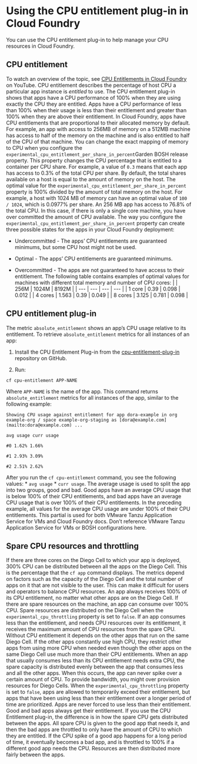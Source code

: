 # Using the CPU entitlement plug-in in Cloud Foundry
You can use the CPU entitlement plug-in to help manage your CPU resources in Cloud Foundry.

## CPU entitlement
To watch an overview of the topic, see [CPU Entitlements in Cloud
Foundry](https://www.youtube.com/watch?v=vV87xmxKLeA) on YouTube.
CPU entitlement describes the percentage of host CPU a particular app instance
is *entitled* to use. The CPU entitlement plug-in shows that apps have a CPU
performance of 100% when they are using exactly the CPU they are entitled. Apps
have a CPU performance of less than 100% when their usage is less than their
entitlement and greater than 100% when they are above their entitlement.
In Cloud Foundry, apps have CPU entitlements that are
proportional to their allocated memory by default. For example, an app with
access to 256MB of memory on a 512MB machine has access to half of the
memory on the machine and is also entitled to half of the CPU of that machine.
You can change the exact mapping of memory to CPU when you configure the `experimental_cpu_entitlement_per_share_in_percent`Garden BOSH release property. This property changes the CPU percentage that is entitled to a container per CPU share. For example, a value of `0.3` means that each app has access to 0.3% of the total CPU per share.
By default, the total shares available on a host is equal to the amount of memory on the host. The optimal value for the `experimental_cpu_entitlement_per_share_in_percent` property is 100% divided by the amount of total memory on the host. For example, a host with 1024 MB of memory can have an optimal value of `100 / 1024`, which is 0.0977% per share. An 256 MB app has access to 76.8% of the total CPU. In this case, if there is only a single core machine, you have over committed the amount of CPU available.
The way you configure the `experimental_cpu_entitlement_per_share_in_percent` property can create three possible states for the apps in your Cloud Foundry deployment:

* Undercommitted - The apps’ CPU entitlements are guaranteed minimums, but some CPU host might not be used.

* Optimal - The apps’ CPU entitlements are guaranteed minimums.

* Overcommitted - The apps are not guaranteed to have access to their entitlement.
The following table contains examples of optimal values for machines with different total memory and number of CPU cores:
| | 256M | 1024M | 8192M |
| --- | --- | --- | --- |
| 1 core | 0.39 | 0.098 | 0.012 |
| 4 cores | 1.563 | 0.39 | 0.049 |
| 8 cores | 3.125 | 0.781 | 0.098 |

## CPU entitlement plug-in
The metric `absolute_entitlement` shows an app’s CPU usage relative to its
entitlement.
To retrieve `absolute_entitlement` metrics for all instances of an app:

1. Install the CPU Entitlement Plug-in from the
[cpu-entitlement-plug-in](https://github.com/cloudfoundry/cpu-entitlement-plugin)
repository on GitHub.

2. Run:
```
cf cpu-entitlement APP-NAME
```
Where `APP-NAME` is the name of the app.
This command returns `absolute_entitlement` metrics for all instances of the app, similar to the following example:
```
Showing CPU usage against entitlement for app dora-example in org example-org / space example-org-staging as [dora@example.com](mailto:dora@example.com) ...
​
avg usage curr usage

#0 1.62% 1.66%

#1 2.93% 3.09%

#2 2.51% 2.62%
```
After you run the `cf cpu-entitlement` command, you see the following values:
\* `avg usage`
\* `curr usage`.
The average usage is used to split the app into two groups,
good and bad. Good apps have an average CPU usage that is below 100% of their
CPU entitlements, and bad apps have an average CPU usage that is over 100% of
their CPU entitlements. In the preceding example, all values for the average CPU
usage are under 100% of their CPU entitlements.
This partial is used for both VMware Tanzu Application Service for VMs and Cloud Foundry docs.
Don’t reference VMware Tanzu Application Service for VMs or BOSH configurations here.

## Spare CPU resources and throttling
If there are three cores on the Diego Cell to which your app is deployed, 300%
CPU can be distributed between all the apps on the Diego Cell. This is the
percentage that the `cf app` command displays. The metrics depend on factors
such as the capacity of the Diego Cell and the total number of apps on it that
are not visible to the user. This can make it difficult for users and operators
to balance CPU resources.
An app always receives 100% of its CPU entitlement, no matter what other apps
are on the Diego Cell. If there are spare resources on the machine, an app can
consume over 100% CPU.
Spare resources are distributed on the Diego Cell when the `experimental_cpu_throttling` property is set to `false`. If an app consumes less than the entitlement, and needs CPU resources over its entitlement, it receives the maximum amount of CPU resources from the spare CPU. Without CPU entitlement it depends on the other apps that run on the same Diego Cell. If the other apps constantly use high CPU, they restrict other apps from using more CPU when needed even though the other apps on the same Diego Cell use much more than their CPU entitlements. When an app that usually consumes less than its CPU entitlement needs extra CPU, the spare capacity is distributed evenly between the app that consumes less and all the other apps. When this occurs, the app can never spike over a certain amount of CPU. To provide bandwidth, you might over provision resources for Diego Cells.
When the `experimental_cpu_throttling` property is set to `false`, apps are allowed to temporarily exceed their entitlement, but apps that have been using less than their entitlement over a longer period of time are prioritized. Apps are never forced to use less than their entitlement.
Good and bad apps always get their entitlement. If you use the CPU Entitlement plug-in, the difference is in how the spare CPU gets distributed between the apps. All spare CPU is given to the good app that needs it, and then the bad apps are throttled to only have the amount of CPU to which they are entitled.
If the CPU spike of a good app happens for a long period of time, it eventually becomes a bad app, and is throttled to 100% if a different good app needs the CPU. Resources are then distributed more fairly between the apps.